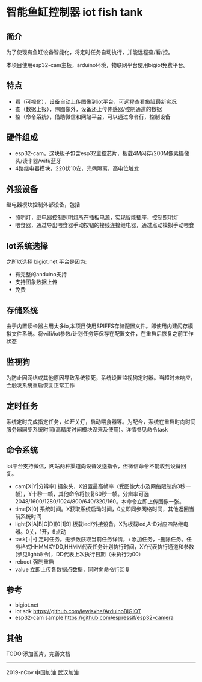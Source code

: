 # 智能鱼缸控制器 iot fish tank

## 简介
为了使现有鱼缸设备智能化，将定时任务自动执行，并能远程查/看/控。

本项目使用esp32-cam主板，arduino环境，物联网平台使用bigiot免费平台。

## 特点
* 看（可视化），设备自动上传图像到iot平台，可远程查看鱼缸最新实况
* 查（数据上报），除图像外，设备还上传传感器/控制通道的数据
* 控（命令系统），借助微信和网站平台，可以通过命令行，控制设备

## 硬件组成
* esp32-cam，这块板子包含esp32主控芯片，板载4M闪存/200M像素摄像头/读卡器/wifi/蓝牙
* 4路继电器模块，220伏10安，光耦隔离，高电位触发

## 外接设备
继电器模块控制外部设备，包括
* 照明灯，继电器控制照明灯所在插板电源，实现智能插座，控制照明灯
* 喂食器，通过导出喂食器手动按钮的接线连接继电器，通过点动模拟手动喂食

## Iot系统选择
之所以选择 bigiot.net 平台是因为:
* 有完整的anduino支持
* 支持图象数据上传
* 免费

## 存储系统
由于内置读卡器占用太多io,本项目使用SPIFFS存储配置文件。即使用内建闪存模拟文件系统。将wifi/iot参数/计划任务等保存在配置文件，在重启后恢复之前工作状态

## 监视狗
为防止因网络或其他原因导致系统锁死，系统设置监视狗定时器。当超时未响应，会触发系统重启恢复正常工作

## 定时任务
系统定时完成指定任务，如开关灯，启动喂食器等。为配合，系统在重启时向时间服务器同步系统时间(高精度时间模块没来及使用)。详情参见命令task

## 命令系统
iot平台支持微信，网站两种渠道向设备发送指令，但微信命令不能收到设备回复。
* cam[X|Y|分辨率] 摄象头，X设置最高帧率（受图像大小及网络限制约3秒一帧），Y十秒一帧，其他命令将恢复60秒一帧。分辨率可选2048/1600/1280/1024/800/640/320/160。本命令立即上传图像一张。
* time[X|0] 系统时间。X获取系统启动时间，0立即同步网络时间，其他返回当前系统时间
* light[X|A|B|C|D][0|1|9] 板载led/外接设备。X为板载led,A-D对应四路继电器。0关，1开，9点动
* task[+|-] 定时任务。无参数获取当前任务详情，+添加任务，-删除任务。任务格式HHMMXYDD,HHMM代表任务计划执行时间，XY代表执行通道和参数(参见light命令)，DD代表上次执行日期（未执行为00）
* reboot 强制重启
* value 立即上传各数据点数据，同时向命令行回复

## 参考
* bigiot.net
* iot sdk https://github.com/lewisxhe/ArduinoBIGIOT
* esp32-cam sample https://github.com/espressif/esp32-camera

## 其他
TODO:添加图片，完善文档

***
2019-nCov  中国加油,武汉加油 